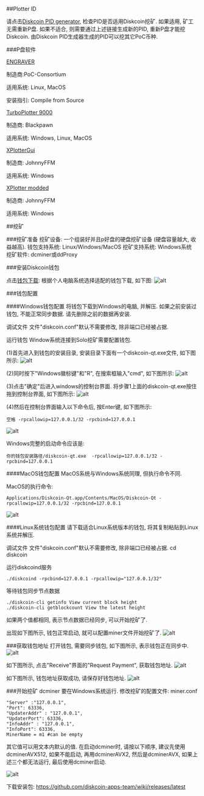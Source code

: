 ##Plotter ID

请点击[Diskcoin PID generator](https://diskcoin.org/PidGenerator/index.html#btnGroup), 检查PID是否适用Diskcoin挖矿. 如果适用, 矿工无需重新P盘. 如果不适合, 则需要通过上述链接生成新的PID, 重新P盘才能挖Diskcoin. 由Diskcoin PID生成器生成的PID可以挖其它PoC币种.

###P盘软件

[ENGRAVER](https://github.com/PoC-Consortium/engraver)

制造商:PoC-Consortium

适用系统: Linux, MacOS

安装指引: Compile from Source

[TurboPlotter 9000](https://blackpawn.com/tp/)

制造商: Blackpawn

适用系统: Windows, Linux, MacOS

[XPlotterGui](https://github.com/JohnnyFFM/XPlotterGui/releases/latest)

制造商: JohnnyFFM

适用系统: Windows

[XPlotter modded](https://github.com/JohnnyFFM/XPlotter/releases/latest)

制造商: JohnnyFFM

适用系统: Windows

##挖矿

###挖矿准备
挖矿设备: 一个组装好并且p好盘的硬盘挖矿设备 (硬盘容量越大, 收益越高).
钱包支持系统: Linux/Windows/MacOS
挖矿支持系统: Windows系统
挖矿软件: dcminer或ddProxy

###安装Diskcoin钱包

点击[钱包下载](https://github.com/diskcoin-apps-team/wiki/releases): 根据个人电脑系统选择适配的钱包下载, 如下图:
![alt](image/walletdownload.png)

###钱包配置

####Windows钱包配置
将钱包下载到Windows的电脑, 并解压. 如果之前安装过钱包, 不能正常同步数据. 请先删除之前的数据再安装.

调试文件
文件"diskcoin.conf"默认不需要修改, 除非端口已经被占据.

运行钱包
Window系统连接到Solo挖矿需要配置钱包.

(1)首先进入到钱包的安装目录, 安装目录下面有一个diskcoin-qt.exe文件, 如下图所示:
![alt](image/directory.png)

(2)同时按下"Windows徽标键"和"R", 在搜索框输入"cmd", 如下图所示:
![alt](image/windowsR.png)

(3)点击"确定"后进入windows的控制台界面. 将步骤1上面的diskcoin-qt.exe按住拖到控制台界面, 如下图所示:
![alt](image/dragwallet.png)

(4)然后在控制台界面输入以下命令后, 按Enter键, 如下图所示:
```
空格 -rpcallowip=127.0.0.1/32 -rpcbind=127.0.0.1
```
![alt](image/Windows.jpg)

Windows完整的启动命令应该是:
```
你的钱包安装路径/diskcoin-qt.exe  -rpcallowip=127.0.0.1/32 -rpcbind=127.0.0.1
```

####MacOS钱包配置
MacOS系统与Windows系统同理, 但执行命令不同.

MacOS的执行命令:
```
Applications/Diskcoin-Qt.app/Contents/MacOS/Diskcoin-Qt -rpcallowip=127.0.0.1/32 -rpcbind=127.0.0.1
```
![alt](image/MacOS.jpg)

####Linux系统钱包配置
请下载适合Linux系统版本的钱包, 将其复制粘贴到Linux系统并解压.

调试文件
文件"diskcoin.conf"默认不需要修改, 除非端口已经被占据.
cd diskcoin

运行diskcoind服务
```
./diskcoind -rpcbind=127.0.0.1 -rpcallowip="127.0.0.1/32"
``` 

等待钱包同步节点数据
```
./diskcoin-cli getinfo View current block height
./diskcoin-cli getblockcount View the latest height
```
如果两个值都相同, 表示节点数据已经同步, 可以开始挖矿了.

出现如下图所示, 钱包正常启动, 就可以配置miner文件开始挖矿了.
![alt](image/wallet.png)

###获取钱包地址
打开钱包, 需要同步钱包, 如下图所示, 表示钱包正在同步中.
![alt](image/walletsyncingcn.png)

如下图所示, 点击"Receive"界面的"Request Payment", 获取钱包地址.
![alt](image/payment.jpg)

如下图所示, 钱包地址获取成功, 请保存好钱包地址.
![alt](image/paymentaddress.jpg)

###开始挖矿
dcminer 要在Windows系统运行. 修改挖矿的配置文件: miner.conf

``` 
"Server" :"127.0.0.1",
"Port": 63336,
"UpdaterAddr" : "127.0.0.1",
"UpdaterPort": 63336,
"InfoAddr" : "127.0.0.1",
"InfoPort": 63336,
MinerName = m1 #can be empty
``` 

其它值可以用文本内默认的值.
在启动dcminer时, 请按以下顺序, 建议先使用dcminerAVX512, 如果不能启动, 再用dcminerAVX2, 然后是dcminerAVX, 如果上述三个都无法运行, 最后使用dcminer启动.

![alt](image/order.jpg)

下载安装包: <https://github.com/diskcoin-apps-team/wiki/releases/latest>
